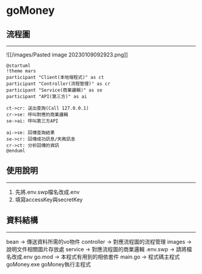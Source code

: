 # goMoney

## 流程圖
---
![[/images/Pasted image 20230109092923.png]]
```
@startuml
!theme mars
participant "Client(本地端程式)" as ct
participant "Controller(流程管理)" as cr
participant "Service(商業邏輯)" as se
participant "API(第三方)" as ai

ct->cr: 送出查詢(Call 127.0.0.1)
cr->se: 呼叫對應的商業邏輯
se->ai: 呼叫第三方API

ai->se: 回傳查詢結果
se->cr: 回傳成功訊息/失敗訊息
cr->ct: 分析回傳的資訊
@enduml
```

## 使用說明
---
1. 先將.env.swp檔名改成.env
2. 填寫accessKey與secretKey

## 資料結構
---
bean -> 傳送資料所需的vo物件
controller -> 對應流程圖的流程管理
images -> 說明文件相關圖片存放處
service -> 對應流程圖的商業邏輯
.env.swp -> 請將檔名改成.env
go.mod -> 本程式有用到的相依套件
main.go -> 程式碼主程式
goMoney.exe goMoney執行主程式